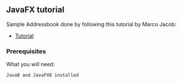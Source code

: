 ## JavaFX tutorial

Sample Addressbook done by following this tutorial by Marco Jacob:

* [Tutorial](https://code.makery.ch/library/javafx-tutorial/)


### Prerequisites

What you will need:

```
Java8 and JavaFX8 installed
```




